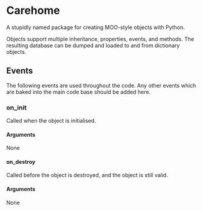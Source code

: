 # Carehome
A stupidly named package for creating MOO-style objects with Python.

Objects support multiple inheritance, properties, events, and methods. The resulting database can be dumped and loaded to and from dictionary objects.

## Events
The following events are used throughout the code. Any other events which are baked into the main code base should be added here.

### on_init
Called when the object is initialised.

#### Arguments
None

#### on_destroy
Called before the object is destroyed, and the object is still valid.

#### Arguments
None

